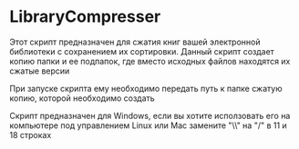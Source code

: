 # LibraryCompresser
Этот скрипт предназначен для сжатия книг вашей электронной библиотеки с сохранением их сортировки. Данный скрипт создает копию папки и ее подпапок, где вместо исходных файлов находятся их сжатые версии  
  
При запуске скрипта ему необходимо передать путь к папке сжатую копию, которой необходимо создать  
  
Скрипт предназначен для Windows, если вы хотите исползовать его на компьютере под управлением Linux или Mac замените "\\\\" на "/" в 11 и 18 строках

